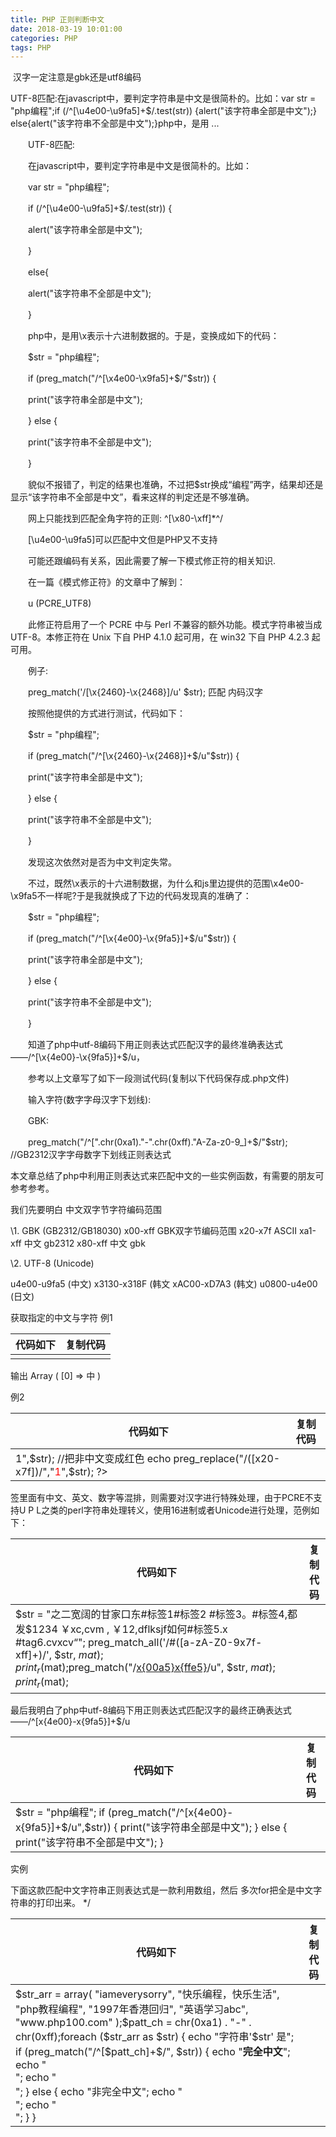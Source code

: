 ```yaml
---
title: PHP 正则判断中文
date: 2018-03-19 10:01:00
categories: PHP
tags: PHP
---
```

​	汉字一定注意是gbk还是utf8编码

UTF-8匹配:在javascript中，要判定字符串是中文是很简朴的。比如：var str = "php编程";if (/^[\u4e00-\u9fa5]+$/.test(str)) {alert("该字符串全部是中文");} else{alert("该字符串不全部是中文");}php中，是用 ...

　　UTF-8匹配:

　　在javascript中，要判定字符串是中文是很简朴的。比如：

　　var str = "php编程";

　　if (/^[\u4e00-\u9fa5]+$/.test(str)) {

　　alert("该字符串全部是中文");

　　}

　　else{

　　alert("该字符串不全部是中文");

　　}

　　php中，是用\x表示十六进制数据的。于是，变换成如下的代码：

　　$str = "php编程";

　　if (preg_match("/^[\x4e00-\x9fa5]+$/"$str)) {

　　print("该字符串全部是中文");

　　} else {

　　print("该字符串不全部是中文");

　　}

　　貌似不报错了，判定的结果也准确，不过把$str换成“编程”两字，结果却还是显示“该字符串不全部是中文”，看来这样的判定还是不够准确。

　　网上只能找到匹配全角字符的正则: ^[\x80-\xff]*^/

　　[\u4e00-\u9fa5]可以匹配中文但是PHP又不支持

　　可能还跟编码有关系，因此需要了解一下模式修正符的相关知识.

　　在一篇《模式修正符》的文章中了解到：

　　u (PCRE_UTF8)

　　此修正符启用了一个 PCRE 中与 Perl 不兼容的额外功能。模式字符串被当成 UTF-8。本修正符在 Unix 下自 PHP 4.1.0 起可用，在 win32 下自 PHP 4.2.3 起可用。

　　例子:

　　preg_match('/[\x{2460}-\x{2468}]/u' $str); 匹配 内码汉字

　　按照他提供的方式进行测试，代码如下：

　　$str = "php编程";

　　if (preg_match("/^[\x{2460}-\x{2468}]+$/u"$str)) {

　　print("该字符串全部是中文");

　　} else {

　　print("该字符串不全部是中文");

　　}

　　发现这次依然对是否为中文判定失常。

　　不过，既然\x表示的十六进制数据，为什么和js里边提供的范围\x4e00-\x9fa5不一样呢?于是我就换成了下边的代码发现真的准确了：

　　$str = "php编程";

　　if (preg_match("/^[\x{4e00}-\x{9fa5}]+$/u"$str)) {

　　print("该字符串全部是中文");

　　} else {

　　print("该字符串不全部是中文");

　　}

　　知道了php中utf-8编码下用正则表达式匹配汉字的最终准确表达式——/^[\x{4e00}-\x{9fa5}]+$/u，

　　参考以上文章写了如下一段测试代码(复制以下代码保存成.php文件)

　　输入字符(数字字母汉字下划线):

　　GBK:

　　preg_match("/^[".chr(0xa1)."-".chr(0xff)."A-Za-z0-9_]+$/"$str); //GB2312汉字字母数字下划线正则表达式

 

 

 

本文章总结了php中利用正则表达式来匹配中文的一些实例函数，有需要的朋友可参考参考。

我们先要明白
中文双字节字符编码范围

\1. GBK (GB2312/GB18030)
x00-xff GBK双字节编码范围
x20-x7f ASCII
xa1-xff 中文 gb2312
x80-xff 中文 gbk

\2. UTF-8 (Unicode)

u4e00-u9fa5 (中文)
x3130-x318F (韩文
xAC00-xD7A3 (韩文)
u0800-u4e00 (日文)

获取指定的中文与字符
例1

| 代码如下                                                     | 复制代码 |
| ------------------------------------------------------------ | -------- |
| <?php $str = '正则如何匹配中文字在某中文字符串中？'; preg_match("/中/",$str,$regs); print_r($regs); ?> |          |

输出
Array
(
    [0] => 中
)

例2

| 代码如下                                                     | 复制代码 |
| ------------------------------------------------------------ | -------- |
| <?php $str = '这里是中文 this is English'; //把中文变成红色 echo preg_replace("/([x80-xff].)/","<font color=red>1</font>",$str); //把非中文变成红色 echo preg_replace("/([x20-x7f])/","<font color=red>1</font>",$str); ?> |          |

签里面有中文、英文、数字等混排，则需要对汉字进行特殊处理，由于PCRE不支持U P L之类的perl字符串处理转义，使用16进制或者Unicode进行处理，范例如下：

| 代码如下                                                     | 复制代码 |
| ------------------------------------------------------------ | -------- |
| $str = "之二宽阔的甘家口东#标签1#标签2 #标签3。#标签4,都发$1234 ￥xc,cvm , ￥12,dflksjf如何#标签5.x #tag6.cvxcv“"; preg_match_all('/#([a-zA-Z0-9x7f-xff]+)/', $str, $mat); print_r($mat);preg_match("/[x{00a5}x{ffe5}](d+)/u", $str, $mat); print_r($mat); |          |

最后我明白了php中utf-8编码下用正则表达式匹配汉字的最终正确表达式——/^[x{4e00}-x{9fa5}]+$/u

| 代码如下                                                     | 复制代码 |
| ------------------------------------------------------------ | -------- |
| $str = "php编程"; if (preg_match("/^[x{4e00}-x{9fa5}]+$/u",$str)) { print("该字符串全部是中文"); } else { print("该字符串不全部是中文"); } |          |

实例

下面这款匹配中文字符串正则表达式是一款利用数组，然后 多次for把全是中文字符串的打印出来。
*/

| 代码如下                                                     | 复制代码 |
| ------------------------------------------------------------ | -------- |
| $str_arr = array( "iameverysorry", "快乐编程，快乐生活", "php教程编程", "1997年香港回归", "英语学习abc", "www.php100.com" );$patt_ch = chr(0xa1) . "-" . chr(0xff);foreach ($str_arr as $str) {     echo "字符串'$str' 是";     if (preg_match("/^[$patt_ch]+$/", $str))     {         echo "<b>完全中文</b>";         echo "<br>";         echo "<br>";     }     else     {         echo "非完全中文";         echo "<br>";         echo "<br>";     } } |          |